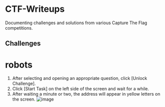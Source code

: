 # CTF-Writeups
Documenting challenges and solutions from various Capture The Flag competitions.

## Challenges
# robots
1. After selecting and opening an appropriate question, click [Unlock Challenge].
2. Click [Start Task] on the left side of the screen and wait for a while.
3. After waiting a minute or two, the address will appear in yellow letters on the screen.
   ![image](https://github.com/user-attachments/assets/22f8f0fa-f7b9-460f-abd0-54424f01804b)
